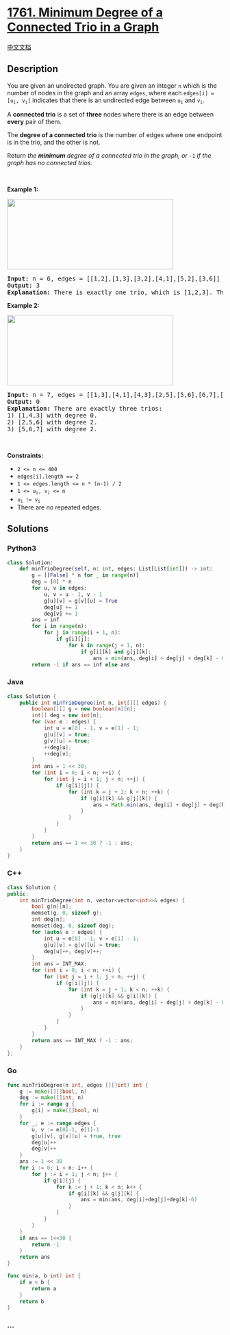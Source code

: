 # [1761. Minimum Degree of a Connected Trio in a Graph](https://leetcode.com/problems/minimum-degree-of-a-connected-trio-in-a-graph)

[中文文档](/solution/1700-1799/1761.Minimum%20Degree%20of%20a%20Connected%20Trio%20in%20a%20Graph/README.md)

## Description

<p>You are given an undirected graph. You are given an integer <code>n</code> which is the number of nodes in the graph and an array <code>edges</code>, where each <code>edges[i] = [u<sub>i</sub>, v<sub>i</sub>]</code> indicates that there is an undirected edge between <code>u<sub>i</sub></code> and <code>v<sub>i</sub></code>.</p>

<p>A <strong>connected trio</strong> is a set of <strong>three</strong> nodes where there is an edge between <b>every</b> pair of them.</p>

<p>The <strong>degree of a connected trio</strong> is the number of edges where one endpoint is in the trio, and the other is not.</p>

<p>Return <em>the <strong>minimum</strong> degree of a connected trio in the graph, or</em> <code>-1</code> <em>if the graph has no connected trios.</em></p>

<p>&nbsp;</p>
<p><strong class="example">Example 1:</strong></p>
<img alt="" src="https://fastly.jsdelivr.net/gh/doocs/leetcode@main/solution/1700-1799/1761.Minimum%20Degree%20of%20a%20Connected%20Trio%20in%20a%20Graph/images/trios1.png" style="width: 388px; height: 164px;" />
<pre>
<strong>Input:</strong> n = 6, edges = [[1,2],[1,3],[3,2],[4,1],[5,2],[3,6]]
<strong>Output:</strong> 3
<strong>Explanation:</strong> There is exactly one trio, which is [1,2,3]. The edges that form its degree are bolded in the figure above.
</pre>

<p><strong class="example">Example 2:</strong></p>
<img alt="" src="https://fastly.jsdelivr.net/gh/doocs/leetcode@main/solution/1700-1799/1761.Minimum%20Degree%20of%20a%20Connected%20Trio%20in%20a%20Graph/images/trios2.png" style="width: 388px; height: 164px;" />
<pre>
<strong>Input:</strong> n = 7, edges = [[1,3],[4,1],[4,3],[2,5],[5,6],[6,7],[7,5],[2,6]]
<strong>Output:</strong> 0
<strong>Explanation:</strong> There are exactly three trios:
1) [1,4,3] with degree 0.
2) [2,5,6] with degree 2.
3) [5,6,7] with degree 2.
</pre>

<p>&nbsp;</p>
<p><strong>Constraints:</strong></p>

<ul>
	<li><code>2 &lt;= n &lt;= 400</code></li>
	<li><code>edges[i].length == 2</code></li>
	<li><code>1 &lt;= edges.length &lt;= n * (n-1) / 2</code></li>
	<li><code>1 &lt;= u<sub>i</sub>, v<sub>i</sub> &lt;= n</code></li>
	<li><code>u<sub>i </sub>!= v<sub>i</sub></code></li>
	<li>There are no repeated edges.</li>
</ul>

## Solutions

<!-- tabs:start -->

### **Python3**

```python
class Solution:
    def minTrioDegree(self, n: int, edges: List[List[int]]) -> int:
        g = [[False] * n for _ in range(n)]
        deg = [0] * n
        for u, v in edges:
            u, v = u - 1, v - 1
            g[u][v] = g[v][u] = True
            deg[u] += 1
            deg[v] += 1
        ans = inf
        for i in range(n):
            for j in range(i + 1, n):
                if g[i][j]:
                    for k in range(j + 1, n):
                        if g[i][k] and g[j][k]:
                            ans = min(ans, deg[i] + deg[j] + deg[k] - 6)
        return -1 if ans == inf else ans
```

### **Java**

```java
class Solution {
    public int minTrioDegree(int n, int[][] edges) {
        boolean[][] g = new boolean[n][n];
        int[] deg = new int[n];
        for (var e : edges) {
            int u = e[0] - 1, v = e[1] - 1;
            g[u][v] = true;
            g[v][u] = true;
            ++deg[u];
            ++deg[v];
        }
        int ans = 1 << 30;
        for (int i = 0; i < n; ++i) {
            for (int j = i + 1; j < n; ++j) {
                if (g[i][j]) {
                    for (int k = j + 1; k < n; ++k) {
                        if (g[i][k] && g[j][k]) {
                            ans = Math.min(ans, deg[i] + deg[j] + deg[k] - 6);
                        }
                    }
                }
            }
        }
        return ans == 1 << 30 ? -1 : ans;
    }
}
```

### **C++**

```cpp
class Solution {
public:
    int minTrioDegree(int n, vector<vector<int>>& edges) {
        bool g[n][n];
        memset(g, 0, sizeof g);
        int deg[n];
        memset(deg, 0, sizeof deg);
        for (auto& e : edges) {
            int u = e[0] - 1, v = e[1] - 1;
            g[u][v] = g[v][u] = true;
            deg[u]++, deg[v]++;
        }
        int ans = INT_MAX;
        for (int i = 0; i < n; ++i) {
            for (int j = i + 1; j < n; ++j) {
                if (g[i][j]) {
                    for (int k = j + 1; k < n; ++k) {
                        if (g[j][k] && g[i][k]) {
                            ans = min(ans, deg[i] + deg[j] + deg[k] - 6);
                        }
                    }
                }
            }
        }
        return ans == INT_MAX ? -1 : ans;
    }
};
```

### **Go**

```go
func minTrioDegree(n int, edges [][]int) int {
	g := make([][]bool, n)
	deg := make([]int, n)
	for i := range g {
		g[i] = make([]bool, n)
	}
	for _, e := range edges {
		u, v := e[0]-1, e[1]-1
		g[u][v], g[v][u] = true, true
		deg[u]++
		deg[v]++
	}
	ans := 1 << 30
	for i := 0; i < n; i++ {
		for j := i + 1; j < n; j++ {
			if g[i][j] {
				for k := j + 1; k < n; k++ {
					if g[i][k] && g[j][k] {
						ans = min(ans, deg[i]+deg[j]+deg[k]-6)
					}
				}
			}
		}
	}
	if ans == 1<<30 {
		return -1
	}
	return ans
}

func min(a, b int) int {
	if a < b {
		return a
	}
	return b
}
```

### **...**

```

```

<!-- tabs:end -->
